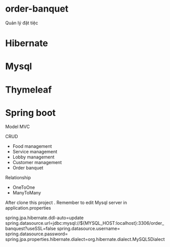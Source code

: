 # order-banquet
Quản lý đặt tiệc

# Hibernate
# Mysql
# Thymeleaf
# Spring boot

Model MVC

CRUD 
- Food management
- Service management
- Lobby management
- Customer management
- Order banquet

Relationship 
- OneToOne
- ManyToMany

After clone this project . Remember to edit Mysql server in application.properties 

spring.jpa.hibernate.ddl-auto=update
spring.datasource.url=jdbc:mysql://${MYSQL_HOST:localhost}:3306/order_banquest?useSSL=false
spring.datasource.username=
spring.datasource.password=
spring.jpa.properties.hibernate.dialect=org.hibernate.dialect.MySQL5Dialect

